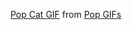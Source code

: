 <p align="center">
  <div class="tenor-gif-embed" data-postid="19512184" data-share-method="host" data-width="100%" data-aspect-ratio="1.7978339350180503"><a href="https://tenor.com/view/pop-cat-meme-gif-19512184">Pop Cat GIF</a> from <a href="https://tenor.com/search/pop-gifs">Pop GIFs</a></div><script type="text/javascript" async src="https://tenor.com/embed.js"></script>
</p>
